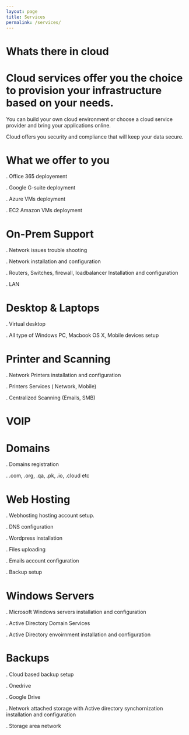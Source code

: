 ```yaml
---
layout: page
title: Services
permalink: /services/
---
```


<h1>  Whats there in cloud </h1>

#  Cloud services offer you the choice to provision your infrastructure based on your needs. 

 You can build your own cloud environment or choose a cloud service provider and bring your applications online.

 Cloud offers you security and compliance that will keep your data secure.




<h1> What we offer to you</h1>

. Office 365 deployement 

. Google G-suite deployment

. Azure VMs deployment

. EC2 Amazon VMs deployment


<h1>On-Prem Support</h1>
. Network issues trouble shooting

. Network installation and configuration

. Routers, Switches, firewall, loadbalancer Installation and configuration

. LAN


<h1>Desktop & Laptops</h1>

. Virtual desktop 

. All type of Windows PC, Macbook OS X, Mobile devices setup

<h1>Printer and Scanning</h1>

. Network Printers installation and configuration

. Printers Services ( Network, Mobile)

. Centralized Scanning (Emails, SMB)

<h1>VOIP</h1>


<h1>Domains</h1>

. Domains registration

. .com, .org, .qa, .pk, .io, .cloud etc


<h1>Web Hosting</h1>

. Webhosting hosting account setup.

. DNS configuration

. Wordpress installation

. Files uploading

. Emails account configuration

. Backup setup


<h1>Windows Servers</h1>

. Microsoft Windows servers installation and configuration

. Active Directory Domain Services

. Active Directory envoirnment installation and configuration

<h1>Backups</h1>

. Cloud based backup setup

. Onedrive

. Google Drive

. Network attached storage with Active directory synchornization installation and configuration

. Storage area network
